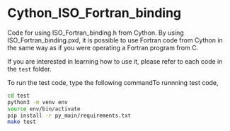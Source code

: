 # Cython_ISO_Fortran_binding

Code for using ISO_Fortran_binding.h from Cython.
By using ISO_Fortran_binding.pxd, it is possible to use Fortran code from Cython in the same way as if you were operating a Fortran program from C.

If you are interested in learning how to use it, please refer to each code in the `test` folder.

To run the test code, type the following commandTo runnning test code, 

```bash
cd test
python3 -m venv env
source env/bin/activate
pip install -r py_main/requirements.txt
make test
```